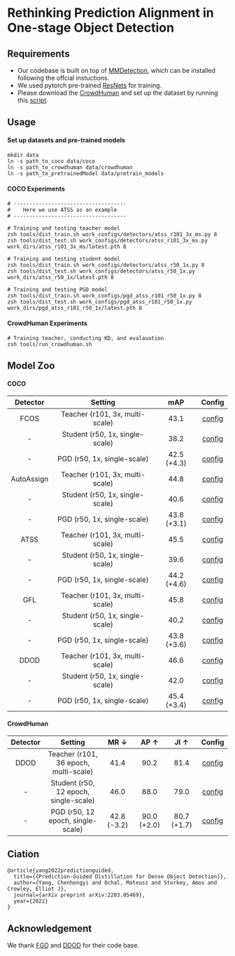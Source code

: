 # Rethinking Prediction Alignment in One-stage Object Detection

## Requirements

- Our codebase is built on top of [MMDetection](https://github.com/open-mmlab/mmdetection), which can be installed following the offcial instuctions.
- We used pytorch pre-trained [ResNets](https://github.com/pytorch/vision/blob/main/torchvision/models/resnet.py) for training.
- Please download the [CrowdHuman](https://www.crowdhuman.org/) and set up the dataset by running this [script](https://github.com/ChenhongyiYang/PGD/blob/main/crowd_code/create_crowd_anno.py).

## Usage

#### Set up datasets and pre-trained models 

```shell
mkdir data
ln -s path_to_coco data/coco
ln -s path_to_crowdhuman data/crowdhuman 
ln -s path_to_pretrainedModel data/pretrain_models 
```

#### COCO Experiments 

```shell
# ------------------------------------
#    Here we use ATSS as an example
# ------------------------------------

# Training and testing teacher model
zsh tools/dist_train.sh work_configs/detectors/atss_r101_3x_ms.py 8
zsh tools/dist_test.sh work_configs/detectors/atss_r101_3x_ms.py work_dirs/atss_r101_3x_ms/latest.pth 8

# Training and testing student model 
zsh tools/dist_train.sh work_configs/detectors/atss_r50_1x.py 8
zsh tools/dist_test.sh work_configs/detectors/atss_r50_1x.py work_dirs/atss_r50_1x/latest.pth 8

# Training and testing PGD model
zsh tools/dist_train.sh work_configs/pgd_atss_r101_r50_1x.py 8
zsh tools/dist_test.sh work_configs/pgd_atss_r101_r50_1x.py work_dirs/pgd_atss_r101_r50_1x/latest.pth 8
```

#### CrowdHuman Experiments

```shell
# Training teacher, conducting KD, and evalauation
zsh tools/run_crowdhuman.sh
```

## Model Zoo

#### COCO

|  Detector  |             Setting             |     mAP     |                            Config                            |
| :--------: | :-----------------------------: | :---------: | :----------------------------------------------------------: |
|    FCOS    | Teacher (r101, 3x, multi-scale) |    43.1     | [config](https://github.com/ChenhongyiYang/PGD/blob/main/work_configs/detectors/fcos_r101_3x_ms.py) |
|     -      | Student (r50, 1x, single-scale) |    38.2     | [config](https://github.com/ChenhongyiYang/PGD/blob/main/work_configs/detectors/fcos_r50_1x.py) |
|     -      |   PGD (r50, 1x, single-scale)   | 42.5 (+4.3) | [config](https://github.com/ChenhongyiYang/PGD/blob/main/work_configs/pgd_fcos_r101_r50_1x.py) |
| AutoAssign | Teacher (r101, 3x, multi-scale) |    44.8     | [config](https://github.com/ChenhongyiYang/PGD/blob/main/work_configs/detectors/autoassign_r101_3x_ms.py) |
|     -      | Student (r50, 1x, single-scale) |    40.6     | [config](https://github.com/ChenhongyiYang/PGD/blob/main/work_configs/detectors/autoassign_r50_1x.py) |
|     -      |   PGD (r50, 1x, single-scale)   | 43.8 (+3.1) | [config](https://github.com/ChenhongyiYang/PGD/blob/main/work_configs/pgd_autoassign_r101_r50_1x.py) |
|    ATSS    | Teacher (r101, 3x, multi-scale) |    45.5     | [config](https://github.com/ChenhongyiYang/PGD/blob/main/work_configs/detectors/atss_r101_3x_ms.py) |
|     -      | Student (r50, 1x, single-scale) |    39.6     | [config](https://github.com/ChenhongyiYang/PGD/blob/main/work_configs/detectors/atss_r50_1x.py) |
|     -      |   PGD (r50, 1x, single-scale)   | 44.2 (+4.6) | [config](https://github.com/ChenhongyiYang/PGD/blob/main/work_configs/pgd_atss_r101_r50_1x.py) |
|    GFL     | Teacher (r101, 3x, multi-scale) |    45.8     | [config](https://github.com/ChenhongyiYang/PGD/blob/main/work_configs/detectors/gfl_r101_3x_ms.py) |
|     -      | Student (r50, 1x, single-scale) |    40.2     | [config](https://github.com/ChenhongyiYang/PGD/blob/main/work_configs/detectors/gfl_r50_1x.py) |
|     -      |   PGD (r50, 1x, single-scale)   | 43.8 (+3.6) | [config](https://github.com/ChenhongyiYang/PGD/blob/main/work_configs/pgd_gfl_r101_r50_1x.py) |
|    DDOD    | Teacher (r101, 3x, multi-scale) |    46.6     | [config](https://github.com/ChenhongyiYang/PGD/blob/main/work_configs/detectors/ddod_r101_3x_ms.py) |
|     -      | Student (r50, 1x, single-scale) |    42.0     | [config](https://github.com/ChenhongyiYang/PGD/blob/main/work_configs/detectors/ddod_r50_1x.py) |
|     -      |   PGD (r50, 1x, single-scale)   | 45.4 (+3.4) | [config](https://github.com/ChenhongyiYang/PGD/blob/main/work_configs/pgd_ddod_r101_r50_1x.py) |

#### CrowdHuman

| Detector |                Setting                |    MR ↓     |    AP ↑     |    JI ↑     |                            Config                            |
| :------: | :-----------------------------------: | :---------: | :---------: | :---------: | :----------------------------------------------------------: |
|   DDOD   | Teacher (r101, 36 epoch, multi-scale) |    41.4     |    90.2     |    81.4     | [config](https://github.com/ChenhongyiYang/PGD/blob/main/work_configs/det_crowdhuman/ddod_r101.py) |
|    -     | Student (r50, 12 epoch, single-scale) |    46.0     |    88.0     |    79.0     | [config](https://github.com/ChenhongyiYang/PGD/blob/main/work_configs/det_crowdhuman/ddod_r50.py) |
|    -     |   PGD (r50, 12 epoch, single-scale)   | 42.8 (-3.2) | 90.0 (+2.0) | 80.7 (+1.7) | [config](https://github.com/ChenhongyiYang/PGD/blob/main/work_configs/pgd_ddod_crowdhuman_r101_r50.py) |

## Ciation

```
@article{yang2022predictionguided,
  title={{Prediction-Guided Distillation for Dense Object Detection}},
  author={Yang, Chenhongyi and Ochal, Mateusz and Storkey, Amos and Crowley, Elliot J},
  journal={arXiv preprint arXiv:2203.05469},
  year={2022}
}
```

## Acknowledgement 

We thank [FGD](https://github.com/yzd-v/FGD) and [DDOD](https://github.com/zehuichen123/DDOD) for their code base. 
